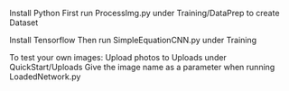 Install Python
First run ProcessImg.py under Training/DataPrep to create Dataset

Install Tensorflow
Then run SimpleEquationCNN.py under Training

To test your own images:
Upload photos to Uploads under QuickStart/Uploads
Give the image name as a parameter when running LoadedNetwork.py
